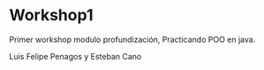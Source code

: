 # Workshop1
Primer workshop modulo profundización,
Practicando POO en java.

Luis Felipe Penagos y Esteban Cano
